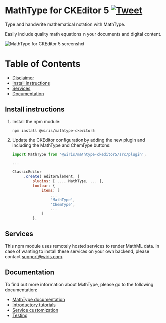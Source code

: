 MathType for CKEditor 5 [![Tweet](https://img.shields.io/twitter/url/http/shields.io.svg?style=social)](https://twitter.com/wirismath)
===

Type and handwrite mathematical notation with MathType.

Easily include quality math equations in your documents and digital content.

![MathType for CKEditor 5 screenshot](http://www.wiris.com/portal/themes/wiris_com/img/others/ckeditor_plugin_npm.png)

# Table of Contents

- [Disclaimer](#disclaimer)
- [Install instructions](#install-instructions)
- [Services](#services)
- [Documentation](#documentation)

## Install instructions

1. Install the npm module:

   ```
   npm install @wiris/mathtype-ckeditor5
   ```

2. Update the CKEditor configuration by adding the new plugin and including the MathType and ChemType buttons:

   ```js
   import MathType from '@wiris/mathtype-ckeditor5/src/plugin';

   ...

   ClassicEditor
        .create( editorElement, {
            plugins: [ ..., MathType, ... ],
            toolbar: {
                items: [
                    ...
                    'MathType',
                    'ChemType',
                    ...
                ]
            },
   ```

## Services

This npm module uses remotely hosted services to render MathML data. In case of wanting to install these services on your own backend, please contact <support@wiris.com>.

[comment]: <> (TODO: fill this section when the documentation is ready)

## Documentation

To find out more information about MathType, please go to the following documentation:

[comment]: <> (TODO: link to install instructions)
* [MathType documentation](http://docs.wiris.com/en/mathtype/mathtype_web/start)
* [Introductory tutorials](http://docs.wiris.com/en/mathtype/mathtype_web/intro_tutorials)
* [Service customization](http://docs.wiris.com/en/mathtype/mathtype_web/integrations/config-table)
* [Testing](http://docs.wiris.com/en/mathtype/mathtype_web/integrations/html/plugins-test)